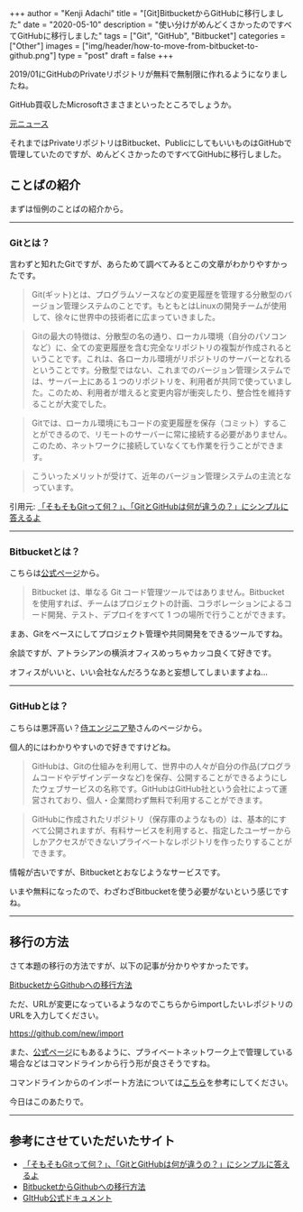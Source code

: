 +++
author = "Kenji Adachi"
title = "[Git]BitbucketからGitHubに移行しました"
date = "2020-05-10"
description = "使い分けがめんどくさかったのですべてGitHubに移行しました"
tags = ["Git", "GitHub", "Bitbucket"]
categories = ["Other"]
images  = ["img/header/how-to-move-from-bitbucket-to-github.png"]
type = "post"
draft =  false
+++


2019/01にGitHubのPrivateリポジトリが無料で無制限に作れるようになりましたね。

GitHub買収したMicrosoftさまさまといったところでしょうか。

[元ニュース](https://github.blog/2019-01-07-new-year-new-github/)

それまではPrivateリポジトリはBitbucket、PublicにしてもいいものはGitHubで管理していたのですが、めんどくさかったのですべてGitHubに移行しました。

<!--more-->

## ことばの紹介

まずは恒例のことばの紹介から。

---------

### Gitとは？

言わずと知れたGitですが、あらためて調べてみるとこの文章がわかりやすかったです。

> Git(ギット)とは、プログラムソースなどの変更履歴を管理する分散型のバージョン管理システムのことです。もともとはLinuxの開発チームが使用して、徐々に世界中の技術者に広まっていきました。

> Gitの最大の特徴は、分散型の名の通り、ローカル環境（自分のパソコンなど）に、全ての変更履歴を含む完全なリポジトリの複製が作成されるということです。これは、各ローカル環境がリポジトリのサーバーとなれるということです。分散型ではない、これまでのバージョン管理システムでは、サーバー上にある１つのリポジトリを、利用者が共同で使っていました。このため、利用者が増えると変更内容が衝突したり、整合性を維持することが大変でした。

> Gitでは、ローカル環境にもコードの変更履歴を保存（コミット）することができるので、リモートのサーバーに常に接続する必要がありません。このため、ネットワークに接続していなくても作業を行うことができます。

> こういったメリットが受けて、近年のバージョン管理システムの主流となっています。

引用元: [「そもそもGitって何？」、「GitとGitHubは何が違うの？」にシンプルに答えるよ](https://blog.sixapart.jp/2014-03/mttips-02-what-is-git.html)

---------

### Bitbucketとは？

こちらは[公式ページ](https://www.atlassian.com/ja/software/bitbucket)から。

> Bitbucket は、単なる Git コード管理ツールではありません。Bitbucket を使用すれば、チームはプロジェクトの計画、コラボレーションによるコード開発、テスト、デプロイをすべて 1 つの場所で行うことができます。

まあ、Gitをベースにしてプロジェクト管理や共同開発をできるツールですね。

余談ですが、アトラシアンの横浜オフィスめっちゃカッコ良くて好きです。

オフィスがいいと、いい会社なんだろうなあと妄想してしまいますよね…

---------

### GitHubとは？

こちらは悪評高い？[侍エンジニア塾](https://www.sejuku.net/blog/7901)さんのページから。

個人的にはわかりやすいので好きですけどね。

> GitHubは、Gitの仕組みを利用して、世界中の人々が自分の作品(プログラムコードやデザインデータなど)を保存、公開することができるようにしたウェブサービスの名称です。GitHubはGitHub社という会社によって運営されており、個人・企業問わず無料で利用することができます。

> GitHubに作成されたリポジトリ（保存庫のようなもの）は、基本的にすべて公開されますが、有料サービスを利用すると、指定したユーザーからしかアクセスができないプライベートなレポジトリを作ったりすることができます。

情報が古いですが、Bitbucketとおなじようなサービスです。

いまや無料になったので、わざわざBitbucketを使う必要がないという感じですね。

---------

## 移行の方法

さて本題の移行の方法ですが、以下の記事が分かりやすかったです。

[BitbucketからGithubへの移行方法](https://qiita.com/takish/items/684dd34156ee3f178224)

ただ、URLが変更になっているようなのでこちらからimportしたいレポジトリのURLを入力してください。

https://github.com/new/import

また、[公式ページ](https://help.github.com/ja/github/importing-your-projects-to-github/importing-a-repository-with-github-importer)にもあるように、プライベートネットワーク上で管理している場合などはコマンドラインから行う形が良さそうですね。

コマンドラインからのインポート方法については[こちら](https://help.github.com/ja/github/importing-your-projects-to-github/importing-a-git-repository-using-the-command-line)を参考にしてください。

今日はこのあたりで。

---------

## 参考にさせていただいたサイト

- [「そもそもGitって何？」、「GitとGitHubは何が違うの？」にシンプルに答えるよ](https://blog.sixapart.jp/2014-03/mttips-02-what-is-git.html)
- [BitbucketからGithubへの移行方法](https://qiita.com/takish/items/684dd34156ee3f178224)
- [GItHub公式ドキュメント](https://help.github.com/ja/github/searching-for-information-on-github)
